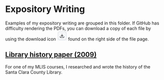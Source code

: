 # Expository Writing

Examples of my expository writing are grouped in this folder. If GitHub has difficulty rendering the PDFs, you can download a copy of each file by using the download icon ![download icon](https://github.com/tiffany76/portfolio/blob/helper/download.png) found on the right side of the file page.

## [Library history paper (2009)](2009_library_history_paper.pdf)

For one of my MLIS courses, I researched and wrote the history of the Santa Clara County Library.
